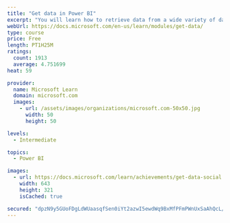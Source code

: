 ```yaml
---
title: "Get data in Power BI"
excerpt: "You will learn how to retrieve data from a wide variety of data sources, including Microsoft Excel, relational databases, and NoSQL data stores. You will also learn how to improve performance while retrieving data."
webUrl: https://docs.microsoft.com/en-us/learn/modules/get-data/
type: course
price: Free
length: PT1H25M
ratings:
  count: 1913
  average: 4.751699
heat: 59

provider:
  name: Microsoft Learn
  domain: microsoft.com
  images:
    - url: /assets/images/organizations/microsoft.com-50x50.jpg
      width: 50
      height: 50

levels:
  - Intermediate

topics:
  - Power BI

images:
  - url: https://docs.microsoft.com/learn/achievements/get-data-social.png
    width: 643
    height: 321
    isCached: true

secured: "dpzN9y5GUoFDgLdWUaasqfSen0iYt2azwI5ewdWq9BxMfPFmPWnUxSaAhQcL/1VhTb8CT4tCT6dTxvqBGUwBUKG7Y+z1eliZ3Phnh74z5ZFgITHKlxNNicHsgLTv6S/TPrHqF0Q0mETgTNZyk0MdZ2f2++eK9zzAieWFMZHuE8YAp7FHClFDL5KfHYrOETQ/LLHli2KND41y5mBK7LDJVtpBxGIVwEpM6NGpb7kQw9dLgMe/BzBTIgS0/xCu9HC9HBdgl6tC8YCQ9m1fk0Vq0D3iR87ey18A6gYjnnuqgljI4rRZbXR4Og8Xv+FbZ9FnhLiwha12CxFTJKXaISuYp+9ZWIf0+40nBYvcPwtkMb1nQyG3gKCMWWiDxX/PIlUxLTdeTSwibk181MsIjqfEeDyn5H6Gux2mfGak0f580HA=;JbTnQuq3ldAB89eUT5PZxQ=="
---
```


